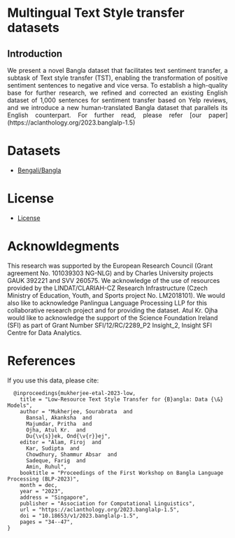 # Multingual Text Style transfer datasets
## Introduction
<p align="justify">
We present a novel Bangla dataset that facilitates text sentiment transfer, a subtask of Text style transfer (TST), enabling the transformation of positive sentiment sentences to negative and vice versa. To establish a high-quality base for further research, we refined and corrected an existing English dataset of 1,000 sentences for sentiment transfer based on Yelp reviews, and we introduce a new human-translated Bangla dataset that parallels its English counterpart. For further read, please refer [our paper](https://aclanthology.org/2023.banglalp-1.5)</p>

# Datasets
- [Bengali/Bangla](https://github.com/panlingua/multilingual-tst-datasets) 

# License
- [License](https://github.com/panlingua/multilingual-tst-datasets/blob/main/LICENSE)
# Acknowldegments
This research was supported by the European Research Council (Grant agreement No. 101039303 NG-NLG) and by Charles University projects GAUK 392221 and SVV 260575. We acknowledge of the use of resources provided by the LINDAT/CLARIAH-CZ Research Infrastructure (Czech Ministry of Education, Youth, and Sports project No. LM2018101). We would also like to acknowledge Panlingua Language Processing LLP for this collaborative research project and for providing the dataset.
Atul Kr. Ojha would like to acknowledge the support of the Science Foundation Ireland (SFI) as part of Grant Number SFI/12/RC/2289_P2 Insight_2, Insight SFI Centre for Data Analytics.
# References
If you use this data, please cite:
```
  @inproceedings{mukherjee-etal-2023-low,
    title = "Low-Resource Text Style Transfer for {B}angla: Data {\&} Models",
    author = "Mukherjee, Sourabrata  and
      Bansal, Akanksha  and
      Majumdar, Pritha  and
      Ojha, Atul Kr.  and
      Du{\v{s}}ek, Ond{\v{r}}ej",
    editor = "Alam, Firoj  and
      Kar, Sudipta  and
      Chowdhury, Shammur Absar  and
      Sadeque, Farig  and
      Amin, Ruhul",
    booktitle = "Proceedings of the First Workshop on Bangla Language Processing (BLP-2023)",
    month = dec,
    year = "2023",
    address = "Singapore",
    publisher = "Association for Computational Linguistics",
    url = "https://aclanthology.org/2023.banglalp-1.5",
    doi = "10.18653/v1/2023.banglalp-1.5",
    pages = "34--47",
}
```

